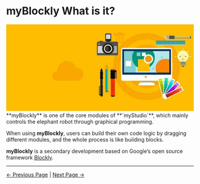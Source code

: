 # myBlockly What is it?

<img src="..\..\..\..\resources\5-BasicApplication\5.2-ApplicationUse\5.2.1-mystudio\1-myblockly\images\myblockly界面.jpg" />
**myBlockly** is one of the core modules of **`myStudio`**, which mainly controls the elephant robot through graphical programming.

When using **myBlockly**, users can build their own code logic by dragging different modules, and the whole process is like building blocks.



**myBlockly** is a secondary development based on Google’s open source framework [Blockly](https://developers.google.cn/blockly?hl=en).


---

[← Previous Page]() | [Next Page →](./1-myBlocklyFirstUse.md)

